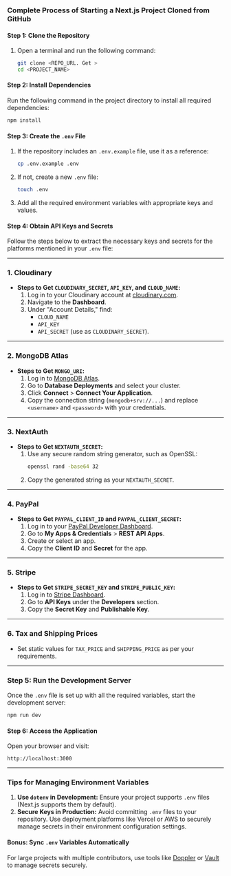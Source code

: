 
### Complete Process of Starting a Next.js Project Cloned from GitHub  

#### Step 1: Clone the Repository  
1. Open a terminal and run the following command:  
   ```bash
   git clone <REPO_URL. Get >
   cd <PROJECT_NAME>
   ```

#### Step 2: Install Dependencies  
Run the following command in the project directory to install all required dependencies:  
```bash
npm install
```

#### Step 3: Create the `.env` File  
1. If the repository includes an `.env.example` file, use it as a reference:  
   ```bash
   cp .env.example .env
   ```
2. If not, create a new `.env` file:  
   ```bash
   touch .env
   ```
3. Add all the required environment variables with appropriate keys and values.  

#### Step 4: Obtain API Keys and Secrets  
Follow the steps below to extract the necessary keys and secrets for the platforms mentioned in your `.env` file:  

---

### **1. Cloudinary**
- **Steps to Get `CLOUDINARY_SECRET`, `API_KEY`, and `CLOUD_NAME`:**
  1. Log in to your Cloudinary account at [cloudinary.com](https://cloudinary.com).
  2. Navigate to the **Dashboard**.
  3. Under "Account Details," find:
     - `CLOUD_NAME`
     - `API_KEY`
     - `API_SECRET` (use as `CLOUDINARY_SECRET`).

---

### **2. MongoDB Atlas**
- **Steps to Get `MONGO_URI`:**
  1. Log in to [MongoDB Atlas](https://www.mongodb.com/atlas).
  2. Go to **Database Deployments** and select your cluster.
  3. Click **Connect** > **Connect Your Application**.
  4. Copy the connection string (`mongodb+srv://...`) and replace `<username>` and `<password>` with your credentials.

---

### **3. NextAuth**
- **Steps to Get `NEXTAUTH_SECRET`:**
  1. Use any secure random string generator, such as OpenSSL:
     ```bash
     openssl rand -base64 32
     ```
  2. Copy the generated string as your `NEXTAUTH_SECRET`.

---

### **4. PayPal**
- **Steps to Get `PAYPAL_CLIENT_ID` and `PAYPAL_CLIENT_SECRET`:**
  1. Log in to your [PayPal Developer Dashboard](https://developer.paypal.com/).
  2. Go to **My Apps & Credentials** > **REST API Apps**.
  3. Create or select an app.
  4. Copy the **Client ID** and **Secret** for the app.

---

### **5. Stripe**
- **Steps to Get `STRIPE_SECRET_KEY` and `STRIPE_PUBLIC_KEY`:**
  1. Log in to [Stripe Dashboard](https://dashboard.stripe.com/).
  2. Go to **API Keys** under the **Developers** section.
  3. Copy the **Secret Key** and **Publishable Key**.

---

### **6. Tax and Shipping Prices**
- Set static values for `TAX_PRICE` and `SHIPPING_PRICE` as per your requirements.

---

### Step 5: Run the Development Server  
Once the `.env` file is set up with all the required variables, start the development server:  
```bash
npm run dev
```

#### Step 6: Access the Application  
Open your browser and visit:  
```
http://localhost:3000
```

---

### Tips for Managing Environment Variables
1. **Use `dotenv` in Development:** Ensure your project supports `.env` files (Next.js supports them by default).  
2. **Secure Keys in Production:** Avoid committing `.env` files to your repository. Use deployment platforms like Vercel or AWS to securely manage secrets in their environment configuration settings.

#### Bonus: Sync `.env` Variables Automatically  
For large projects with multiple contributors, use tools like [Doppler](https://www.doppler.com/) or [Vault](https://www.vaultproject.io/) to manage secrets securely.
